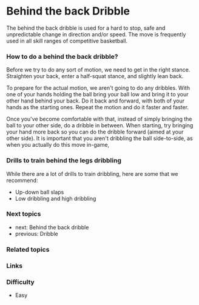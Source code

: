 
# Behind the back Dribble
The behind the back dribble is used for a hard to stop, safe and unpredictable change in direction and/or speed. The move is frequently used in all skill ranges of competitive basketball.

### How to do a behind the back dribble?
Before we try to do any sort of motion, we need to get in the right stance. Straighten your back, enter a half-squat stance, and slightly lean back. 

To prepare for the actual motion, we aren't going to do any dribbles. With one of your hands holding the ball bring your ball low and bring it to your other hand behind your back. Do it back and forward, with both of your hands as the starting ones. Repeat the motion and do it faster and faster. 

Once you've become comfortable with that, instead of simply bringing the ball to your other side, do a dribble in between. When starting, try bringing your hand more back so you can do the dribble forward (aimed at your other side). It is important that you aren't dribbling the ball side-to-side, as when you actually do this move in-game, 
 
### Drills to train behind the legs dribbling
While there are a lot of drills to train dribbling, here are some that we recommend:

- Up-down ball slaps
- Low dribbling and high dribbling

### Next topics
- next: Behind the back dribble
- previous: Dribble

### Related topics

### Links

### Difficulty
- Easy

<!--stackedit_data:
eyJoaXN0b3J5IjpbMTUyNjk2MDMyNl19
-->